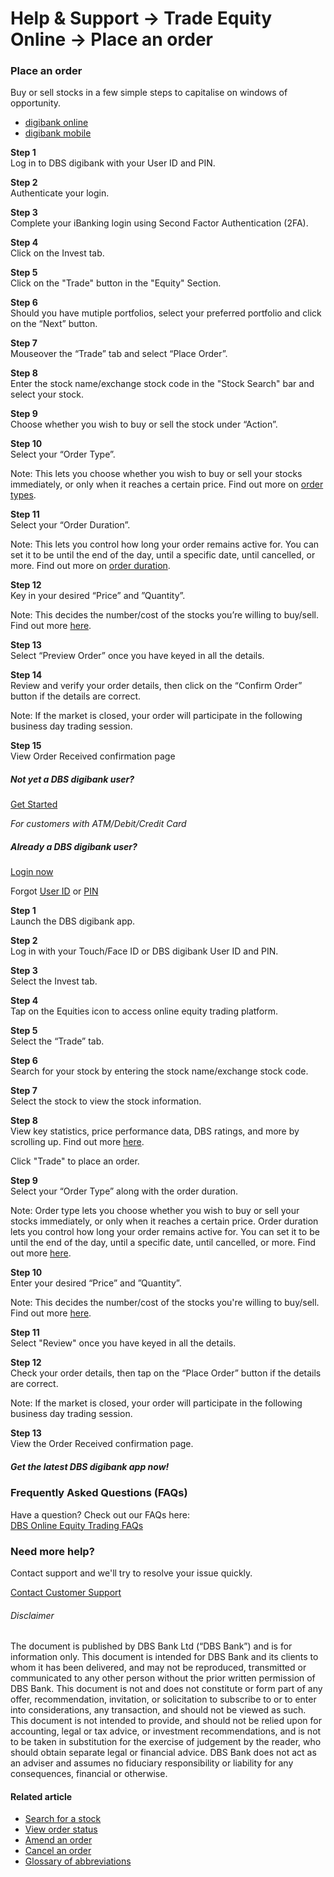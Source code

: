 # Help & Support -> Trade Equity Online -> Place an order

### Place an order

Buy or sell stocks in a few simple steps to capitalise on windows of opportunity.

  * [digibank online](https://www.dbs.com.sg/personal/support/wealth-oet-place-an-order.html#desktop-tab)
  * [digibank mobile](https://www.dbs.com.sg/personal/support/wealth-oet-place-an-order.html#mobile-tab)



**Step 1**  
Log in to DBS digibank with your User ID and PIN. 

**Step 2**  
Authenticate your login. 

**Step 3**  
Complete your iBanking login using Second Factor Authentication (2FA). 

**Step 4**  
Click on the Invest tab. 

**Step 5**  
Click on the "Trade" button in the "Equity" Section. 

**Step 6**  
Should you have mutiple portfolios, select your preferred portfolio and click on the “Next” button. 

**Step 7**  
Mouseover the “Trade” tab and select “Place Order”. 

**Step 8**  
Enter the stock name/exchange stock code in the "Stock Search" bar and select your stock. 

**Step 9**  
Choose whether you wish to buy or sell the stock under “Action”. 

**Step 10**  
Select your “Order Type”.  
  
Note: This lets you choose whether you wish to buy or sell your stocks immediately, or only when it reaches a certain price. Find out more on [order types](https://www.dbs.com.sg/personal/support/wealth-oet-dbs-online-equity-trading-faq.html?fireglass_rsn=true#trading-information-section). 

**Step 11**  
Select your “Order Duration”.  
  
Note: This lets you control how long your order remains active for. You can set it to be until the end of the day, until a specific date, until cancelled, or more. Find out more on [order duration](https://www.dbs.com.sg/personal/support/wealth-oet-dbs-online-equity-trading-faq.html?fireglass_rsn=true#trading-information-section). 

**Step 12**  
Key in your desired “Price” and ”Quantity”.  
  
Note: This decides the number/cost of the stocks you’re willing to buy/sell. Find out more [here](https://www.dbs.com.sg/personal/support/wealth-oet-dbs-online-equity-trading-faq.html?fireglass_rsn=true#trading-information-section). 

**Step 13**  
Select “Preview Order” once you have keyed in all the details. 

**Step 14**  
Review and verify your order details, then click on the “Confirm Order” button if the details are correct.  
  
Note: If the market is closed, your order will participate in the following business day trading session. 

**Step 15**  
View Order Received confirmation page 

##### Not yet a DBS digibank user?

[Get Started](https://internet-banking.dbs.com.sg/ibAPL/Welcome)

_For customers with ATM/Debit/Credit Card_

##### Already a DBS digibank user?

[Login now](https://internet-banking.dbs.com.sg/IB/Welcome)

Forgot [User ID](https://www.dbs.com.sg/personal/ibanking/ibapl/ib-printuid.html) or [PIN](https://www.dbs.com.sg/personal/ibanking/ibapl/ib-resetpin.html)

**Step 1**  
Launch the DBS digibank app. 

**Step 2**  
Log in with your Touch/Face ID or DBS digibank User ID and PIN. 

**Step 3**  
Select the Invest tab. 

**Step 4**  
Tap on the Equities icon to access online equity trading platform. 

**Step 5**  
Select the “Trade” tab. 

**Step 6**  
Search for your stock by entering the stock name/exchange stock code. 

**Step 7**  
Select the stock to view the stock information. 

**Step 8**  
View key statistics, price performance data, DBS ratings, and more by scrolling up. Find out more [here](https://www.dbs.com.sg/personal/support/wealth-oet-search-for-stock.html).  
  
Click "Trade" to place an order. 

**Step 9**  
Select your “Order Type” along with the order duration.  
  
Note: Order type lets you choose whether you wish to buy or sell your stocks immediately, or only when it reaches a certain price. Order duration lets you control how long your order remains active for. You can set it to be until the end of the day, until a specific date, until cancelled, or more. Find out more [here](https://www.dbs.com.sg/personal/support/wealth-oet-dbs-online-equity-trading-faq.html?fireglass_rsn=true#trading-information-section). 

**Step 10**  
Enter your desired “Price” and ”Quantity”.  
  
Note: This decides the number/cost of the stocks you're willing to buy/sell. Find out more [here](https://www.dbs.com.sg/personal/support/wealth-oet-dbs-online-equity-trading-faq.html?fireglass_rsn=true#trading-information-section). 

**Step 11**  
Select "Review" once you have keyed in all the details. 

**Step 12**  
Check your order details, then tap on the “Place Order” button if the details are correct.  
  
Note: If the market is closed, your order will participate in the following business day trading session. 

**Step 13**  
View the Order Received confirmation page. 

##### Get the latest DBS digibank app now!

[](https://apps.apple.com/sg/app/dbs-iwealth-sg/id1179928963) [](https://play.google.com/store/apps/details?id=com.dbs.sg.iwealth) [](https://appgallery.huawei.com/#/app/C101888665)

### Frequently Asked Questions (FAQs)

Have a question? Check out our FAQs here:  
[DBS Online Equity Trading FAQs](https://www.dbs.com.sg/personal/support/wealth-oet-dbs-online-equity-trading-faq.html)  


### Need more help?

Contact support and we'll try to resolve your issue quickly.

[Contact Customer Support](https://www.dbs.com.sg/personal/contact-us.page)

###### Disclaimer

The document is published by DBS Bank Ltd (“DBS Bank”) and is for information only. This document is intended for DBS Bank and its clients to whom it has been delivered, and may not be reproduced, transmitted or communicated to any other person without the prior written permission of DBS Bank. This document is not and does not constitute or form part of any offer, recommendation, invitation, or solicitation to subscribe to or to enter into considerations, any transaction, and should not be viewed as such. This document is not intended to provide, and should not be relied upon for accounting, legal or tax advice, or investment recommendations, and is not to be taken in substitution for the exercise of judgement by the reader, who should obtain separate legal or financial advice. DBS Bank does not act as an adviser and assumes no fiduciary responsibility or liability for any consequences, financial or otherwise. 

#### Related article

  * [Search for a stock](https://www.dbs.com.sg/personal/support/wealth-oet-search-for-stock.html)
  * [View order status](https://www.dbs.com.sg/personal/support/wealth-oet-view-order-status.html)
  * [Amend an order](https://www.dbs.com.sg/personal/support/wealth-oet-amend-order.html)
  * [Cancel an order](https://www.dbs.com.sg/personal/support/wealth-oet-cancel-order.html)
  * [Glossary of abbreviations](https://www.dbs.com.sg/personal/support/wealth-oet-glossary-of-abbreviations.html)


